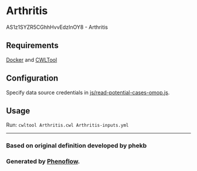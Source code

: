 # Arthritis

AS1z1SYZR5CGhhHvvEdzInOY8 - Arthritis

## Requirements

[Docker](https://docs.docker.com/install/) and [CWLTool](https://github.com/common-workflow-language/cwltool#install)

## Configuration

Specify data source credentials in [js/read-potential-cases-omop.js](js/read-potential-cases-omop.js).

## Usage

Run: `cwltool Arthritis.cwl Arthritis-inputs.yml`

***

### Based on original definition developed by phekb
### Generated by [Phenoflow](https://kclhi.org/phenoflow).
